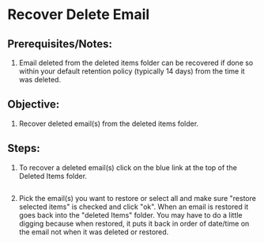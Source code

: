 # Recover Delete Email

## Prerequisites/Notes:

1. Email deleted from the deleted items folder can be recovered if done so within your default retention policy (typically 14 days) from the time it was deleted.

## Objective:

1. Recover deleted email(s) from the deleted items folder.

## Steps:

1. To recover a deleted email(s) click on the blue link at the top of the Deleted Items folder.

![]()

2. Pick the email(s) you want to restore or select all and make sure "restore selected items" is checked and click "ok". When an email is restored it goes back into the "deleted Items" folder. You may have to do a little digging because when restored, it puts it back in order of date/time on the email not when it was deleted or restored.

![]()


